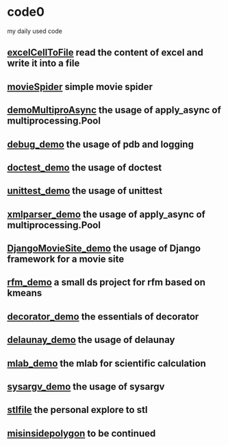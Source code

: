 # code0
my daily used code

## [excelCellToFile](https://github.com/FRMMAR/code0/blob/master/excelCellToFile.py) read the content of excel and write it into a file
## [movieSpider](https://github.com/FRMMAR/code0/blob/master/movieSpider.py) simple movie spider
## [demoMultiproAsync](https://github.com/FRMMAR/code0/blob/master/demoMultiproAsync.py) the usage of apply_async of multiprocessing.Pool
## [debug_demo](https://github.com/FRMMAR/code0/blob/master/debug_demo.py) the usage of pdb and logging
## [doctest_demo](https://github.com/FRMMAR/code0/blob/master/doctest_demo.py) the usage of doctest
## [unittest_demo](https://github.com/FRMMAR/code0/blob/master/unittest_demo.py) the usage of unittest
## [xmlparser_demo](https://github.com/FRMMAR/code0/blob/master/xmlParser_demo.py) the usage of apply_async of multiprocessing.Pool
## [DjangoMovieSite_demo](https://github.com/FRMMAR/code0/blob/tree/master/movie) the usage of Django framework for a movie site
## [rfm_demo](https://github.com/FRMMAR/code0/blob/tree/master/rfm_demo) a small ds project for rfm based on kmeans
## [decorator_demo](https://github.com/FRMMAR/code0/blob/master/decorator_demo.py) the essentials of decorator
## [delaunay_demo](https://github.com/FRMMAR/code0/blob/master/delaunay_demo.py) the usage of delaunay
## [mlab_demo](https://github.com/FRMMAR/code0/blob/master/mlab_demo.py) the mlab for scientific calculation
## [sysargv_demo](https://github.com/FRMMAR/code0/blob/master/decorator_demo.py) the usage of sysargv
## [stlfile](https://github.com/FRMMAR/code0/blob/master/stlfile.py) the personal explore to stl
## [misinsidepolygon](https://github.com/FRMMAR/code0/blob/master/decorator_demo.py) to be continued

